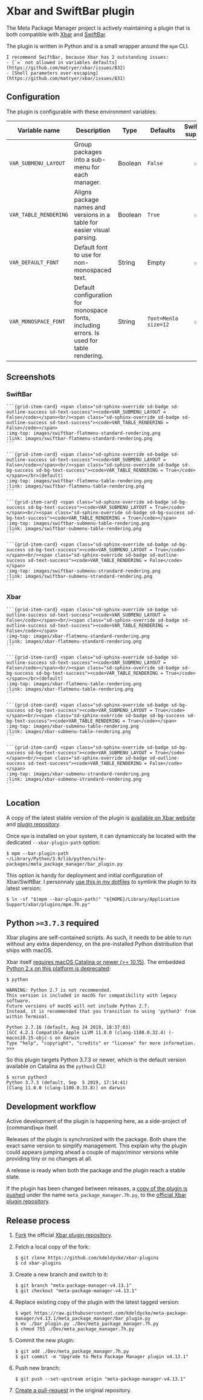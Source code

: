 # Xbar and SwiftBar plugin

The Meta Package Manager project is actively maintaining a plugin that is both compatible with
[Xbar](https://github.com/matryer/xbar) and [SwiftBar](https://github.com/swiftbar/SwiftBar).

The plugin is written in Python and is a small wrapper around the `mpm` CLI.

```{hint}
I recommend SwiftBar, because Xbar has 2 outstanding issues:
- [`=` not allowed in variables defaults](https://github.com/matryer/xbar/issues/832)
- [Shell parameters over-escaping](https://github.com/matryer/xbar/issues/831)
```

## Configuration

The plugin is configurable with these environment variables:

| Variable name         | Description                                                                               | Type    | Defaults             | SwiftBar support |                   Xbar support                    |
| --------------------- | ----------------------------------------------------------------------------------------- | ------- | -------------------- | :--------------: | :-----------------------------------------------: |
| `VAR_SUBMENU_LAYOUT`  | Group packages into a sub-menu for each manager.                                          | Boolean | `False`              |        ✅         |                         ✅                         |
| `VAR_TABLE_RENDERING` | Aligns package names and versions in a table for easier visual parsing.                   | Boolean | `True`               |        ✅         |                         ✅                         |
| `VAR_DEFAULT_FONT`    | Default font to use for non-monospaced text.                                              | String  | Empty                |        ✅         | [❌\*](https://github.com/matryer/xbar/issues/832) |
| `VAR_MONOSPACE_FONT`  | Default configuration for monospace fonts, including errors. Is used for table rendering. | String  | `font=Menlo size=12` |        ✅         | [❌\*](https://github.com/matryer/xbar/issues/832) |

## Screenshots

### SwiftBar

````{grid} 1 2 3 4
```{grid-item-card} <span class="sd-sphinx-override sd-badge sd-outline-success sd-text-success"><code>VAR_SUBMENU_LAYOUT = False</code></span><br/><span class="sd-sphinx-override sd-badge sd-outline-success sd-text-success"><code>VAR_TABLE_RENDERING = False</code></span>
:img-top: images/swiftbar-flatmenu-standard-rendering.png
:link: images/swiftbar-flatmenu-standard-rendering.png
```

```{grid-item-card} <span class="sd-sphinx-override sd-badge sd-outline-success sd-text-success"><code>VAR_SUBMENU_LAYOUT = False</code></span><br/><span class="sd-sphinx-override sd-badge sd-bg-success sd-bg-text-success"><code>VAR_TABLE_RENDERING = True</code></span></br>(default)
:img-top: images/swiftbar-flatmenu-table-rendering.png
:link: images/swiftbar-flatmenu-table-rendering.png
```

```{grid-item-card} <span class="sd-sphinx-override sd-badge sd-bg-success sd-bg-text-success"><code>VAR_SUBMENU_LAYOUT = True</code></span><br/><span class="sd-sphinx-override sd-badge sd-bg-success sd-bg-text-success"><code>VAR_TABLE_RENDERING = True</code></span>
:img-top: images/swiftbar-submenu-table-rendering.png
:link: images/swiftbar-submenu-table-rendering.png
```

```{grid-item-card} <span class="sd-sphinx-override sd-badge sd-bg-success sd-bg-text-success"><code>VAR_SUBMENU_LAYOUT = True</code></span><br/><span class="sd-sphinx-override sd-badge sd-outline-success sd-text-success"><code>VAR_TABLE_RENDERING = False</code></span>
:img-top: images/swiftbar-submenu-strandard-rendering.png
:link: images/swiftbar-submenu-strandard-rendering.png
```
````

### Xbar

````{grid} 1 2 3 4
```{grid-item-card} <span class="sd-sphinx-override sd-badge sd-outline-success sd-text-success"><code>VAR_SUBMENU_LAYOUT = False</code></span><br/><span class="sd-sphinx-override sd-badge sd-outline-success sd-text-success"><code>VAR_TABLE_RENDERING = False</code></span>
:img-top: images/xbar-flatmenu-standard-rendering.png
:link: images/xbar-flatmenu-standard-rendering.png
```

```{grid-item-card} <span class="sd-sphinx-override sd-badge sd-outline-success sd-text-success"><code>VAR_SUBMENU_LAYOUT = False</code></span><br/><span class="sd-sphinx-override sd-badge sd-bg-success sd-bg-text-success"><code>VAR_TABLE_RENDERING = True</code></span></br>(default)
:img-top: images/xbar-flatmenu-table-rendering.png
:link: images/xbar-flatmenu-table-rendering.png
```

```{grid-item-card} <span class="sd-sphinx-override sd-badge sd-bg-success sd-bg-text-success"><code>VAR_SUBMENU_LAYOUT = True</code></span><br/><span class="sd-sphinx-override sd-badge sd-bg-success sd-bg-text-success"><code>VAR_TABLE_RENDERING = True</code></span>
:img-top: images/xbar-submenu-table-rendering.png
:link: images/xbar-submenu-table-rendering.png
```

```{grid-item-card} <span class="sd-sphinx-override sd-badge sd-bg-success sd-bg-text-success"><code>VAR_SUBMENU_LAYOUT = True</code></span><br/><span class="sd-sphinx-override sd-badge sd-outline-success sd-text-success"><code>VAR_TABLE_RENDERING = False</code></span>
:img-top: images/xbar-submenu-strandard-rendering.png
:link: images/xbar-submenu-strandard-rendering.png
```
````

## Location

A copy of the latest stable version of the plugin is
[available on Xbar website](https://xbarapp.com/docs/plugins/Dev/meta_package_manager.7h.py.html)
and
[plugin repository](https://github.com/matryer/xbar-plugins/blob/master/Dev/meta_package_manager.7h.py).

Once `mpm` is installed on your system, it can dynamiccaly be located with the dedicated `--xbar-plugin-path` option:

```shell-session
$ mpm --bar-plugin-path
~/Library/Python/3.9/lib/python/site-packages/meta_package_manager/bar_plugin.py
```

This option is handy for deployment and initial configuration of Xbar/SwiftBar. I personnaly
[use this in my dotfiles](https://github.com/kdeldycke/dotfiles/blob/c04296d29e5f5ce48687f79554b265b3e89d5dbb/install.sh#L230) to symlink the plugin to its latest version:

```shell-session
$ ln -sf "$(mpm --bar-plugin-path)" "${HOME}/Library/Application Support/xbar/plugins/mpm.7h.py"
```

## Python `>=3.7.3` required

Xbar plugins are self-contained scripts. As such, it needs to be able to run without any extra
dependency, on the pre-installed Python distribution that ships with macOS.

Xbar itself
[requires macOS Catalina or newer (>= 10.15)](https://github.com/matryer/xbar/blame/2d063e0e46a0e427aedef62dc047b0065602cd40/README.md#L9).
The embedded
[Python 2.x on this platform is deprecated](https://developer.apple.com/documentation/macos-release-notes/macos-catalina-10_15-release-notes):

```shell-session
$ python

WARNING: Python 2.7 is not recommended.
This version is included in macOS for compatibility with legacy software.
Future versions of macOS will not include Python 2.7.
Instead, it is recommended that you transition to using 'python3' from within Terminal.

Python 2.7.16 (default, Aug 24 2019, 18:37:03)
[GCC 4.2.1 Compatible Apple LLVM 11.0.0 (clang-1100.0.32.4) (-macos10.15-objc-s on darwin
Type "help", "copyright", "credits" or "license" for more information.
>>>
```

So this plugin targets Python 3.7.3 or newer, which is the default version
available on Catalina as the `python3` CLI:

```shell-session
$ xcrun python3
Python 3.7.3 (default, Sep  5 2019, 17:14:41)
[Clang 11.0.0 (clang-1100.0.33.8)] on darwin
```

## Development workflow

Active development of the plugin is happening here, as a side-project of
{command}`mpm` itself.

Releases of the plugin is synchronized with the package. Both share the exact
same version to simplify management. This explain why the plugin could appears
jumping ahead a couple of major/minor versions while providing tiny or no
changes at all.

A release is ready when both the package and the plugin reach a stable state.

If the plugin has been changed between releases, a
[copy of the plugin is pushed](https://github.com/matryer/xbar-plugins/pulls?q=is%3Apr%20%22Meta%20Package%20Manager%22)
under the name `meta_package_manager.7h.py`, to the
[official Xbar plugin repository](https://github.com/matryer/xbar-plugins/blob/master/Dev/meta_package_manager.7h.py).

## Release process

1. [Fork](https://help.github.com/articles/fork-a-repo/) the official
   [Xbar plugin repository](https://github.com/matryer/xbar-plugins).

1. Fetch a local copy of the fork:

   ```shell-session
   $ git clone https://github.com/kdeldycke/xbar-plugins
   $ cd xbar-plugins
   ```

1. Create a new branch and switch to it:

   ```shell-session
   $ git branch "meta-package-manager-v4.13.1"
   $ git checkout "meta-package-manager-v4.13.1"
   ```

1. Replace existing copy of the plugin with the latest tagged version:

   ```shell-session
   $ wget https://raw.githubusercontent.com/kdeldycke/meta-package-manager/v4.13.1/meta_package_manager/bar_plugin.py
   $ mv ./bar_plugin.py ./Dev/meta_package_manager.7h.py
   $ chmod 755 ./Dev/meta_package_manager.7h.py
   ```

1. Commit the new plugin:

   ```shell-session
   $ git add ./Dev/meta_package_manager.7h.py
   $ git commit -m "Upgrade to Meta Package Manager plugin v4.13.1"
   ```

1. Push new branch:

   ```shell-session
   $ git push --set-upstream origin "meta-package-manager-v4.13.1"
   ```

1. [Create a pull-request](https://help.github.com/articles/creating-a-pull-request/)
   in the original repository.
